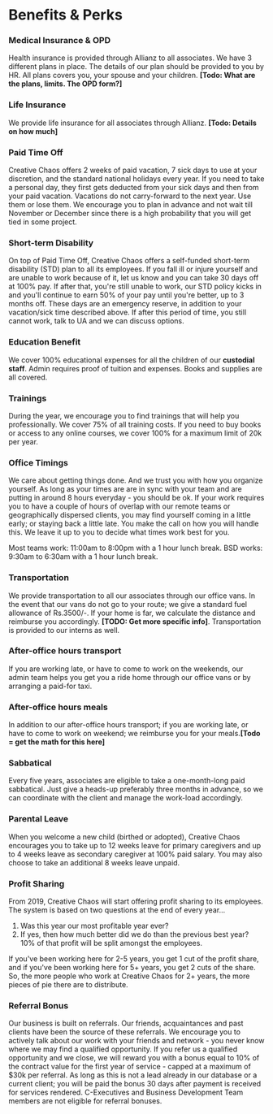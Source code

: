 # Benefits & Perks

### Medical Insurance & OPD
Health insurance is provided through Allianz to all associates. We have 3 different plans in place. The details of our plan should be provided to you by HR. All plans covers you, your spouse and your children. **[Todo: What are the plans, limits. The OPD form?]**
 
### Life Insurance
We provide life insurance for all associates through Allianz. **[Todo: Details on how much]**

### Paid Time Off
Creative Chaos offers 2 weeks of paid vacation, 7 sick days to use at your discretion, and the standard national holidays every year. If you need to take a personal day, they first gets deducted from your sick days and then from your paid vacation. Vacations do not carry-forward to the next year. Use them or lose them. We encourage you to plan in advance and not wait till November or December since there is a high probability that you will get tied in some project.

### Short-term Disability
On top of Paid Time Off, Creative Chaos offers a self-funded short-term disability (STD) plan to all its employees. If you fall ill or injure yourself and are unable to work because of it, let us know and you can take 30 days off at 100% pay. If after that, you're still unable to work, our STD policy kicks in and you'll continue to earn 50% of your pay until you're better, up to 3 months off. These days are an emergency reserve, in addition to your vacation/sick time described above. If after this period of time, you still cannot work, talk to UA and we can discuss options.

### Education Benefit
We cover 100% educational expenses for all the children of our **custodial staff**. Admin requires proof of tuition and expenses. Books and supplies are all covered. 

### Trainings
During the year, we encourage you to find trainings that will help you professionally. We cover 75% of all training costs. If you need to buy books or access to any online courses, we cover 100% for a maximum limit of 20k per year.

### Office Timings
We care about getting things done. And we trust you with how you organize yourself. As long as your times are are in sync with your team and are putting in around 8 hours everyday - you should be ok. If your work requires you to have a couple of hours of overlap with our remote teams or geographically dispersed clients, you may find yourself coming in a little early; or staying back a little late. You make the call on how you will handle this. We leave it up to you to decide what times work best for you. 

Most teams work: 11:00am to 8:00pm with a 1 hour lunch break. 
BSD works: 9:30am to 6:30am with a 1 hour lunch break.

### Transportation
We provide transportation to all our associates through our office vans. In the event that our vans do not go to your route; we give a standard fuel allowance of Rs.3500/-. If your home is far, we calculate the distance and reimburse you accordingly. **[TODO: Get more specific info]**. Transportation is provided to our interns as well.

### After-office hours transport
If you are working late, or have to come to work on the weekends, our admin team helps you get you a ride home through our office vans or by arranging a paid-for taxi. 

### After-office hours meals
In addition to our after-office hours transport; if you are working late, or have to come to work on weekend; we reimburse you for your meals.**[Todo = get the math for this here]**

### Sabbatical
Every five years, associates are eligible to take a one-month-long paid sabbatical. Just give a heads-up preferably three months in advance, so we can coordinate with the client and manage the work-load accordingly.

### Parental Leave
When you welcome a new child (birthed or adopted), Creative Chaos encourages you to take up to 12 weeks leave for primary caregivers and up to 4 weeks leave as secondary caregiver at 100% paid salary. You may also choose to take an additional 8 weeks leave unpaid.

### Profit Sharing
From 2019, Creative Chaos will start offering profit sharing to its employees. The system is based on two questions at the end of every year...
1. Was this year our most profitable year ever?
2. If yes, then how much better did we do than the previous best year? 10% of that profit will be split amongst the employees.

If you've been working here for 2-5 years, you get 1 cut of the profit share, and if you've been working here for 5+ years, you get 2 cuts of the share. So, the more people who work at Creative Chaos for 2+ years, the more pieces of pie there are to distribute.

### Referral Bonus
Our business is built on referrals. Our friends, acquaintances and past clients have been the source of these referrals. We encourage you to actively talk about our work with your friends and network - you never know where we may find a qualified opportunity. If you refer us a qualified opportunity and we close, we will reward you with a bonus equal to 10% of the contract value for the first year of service - capped at a maximum of $30k per referral. As long as this is not a lead already in our database or a current client; you will be paid the bonus 30 days after payment is received for services rendered. C-Executives and Business Development Team members are not eligible for referral bonuses.

